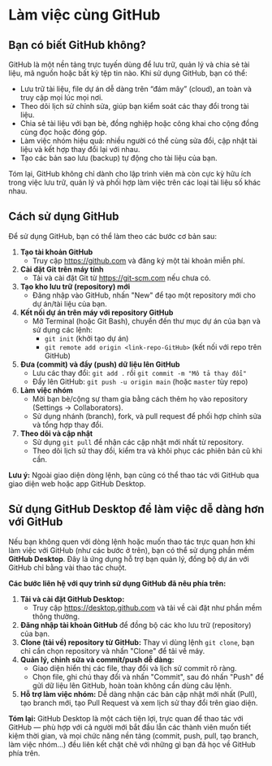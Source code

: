 # Làm việc cùng GitHub

## Bạn có biết GitHub không?

GitHub là một nền tảng trực tuyến dùng để lưu trữ, quản lý và chia sẻ tài liệu, mã nguồn hoặc bất kỳ tệp tin nào. Khi sử dụng GitHub, bạn có thể:

- Lưu trữ tài liệu, file dự án dễ dàng trên “đám mây” (cloud), an toàn và truy cập mọi lúc mọi nơi.
- Theo dõi lịch sử chỉnh sửa, giúp bạn kiểm soát các thay đổi trong tài liệu.
- Chia sẻ tài liệu với bạn bè, đồng nghiệp hoặc công khai cho cộng đồng cùng đọc hoặc đóng góp.
- Làm việc nhóm hiệu quả: nhiều người có thể cùng sửa đổi, cập nhật tài liệu và kết hợp thay đổi lại với nhau.
- Tạo các bản sao lưu (backup) tự động cho tài liệu của bạn.

Tóm lại, GitHub không chỉ dành cho lập trình viên mà còn cực kỳ hữu ích trong việc lưu trữ, quản lý và phối hợp làm việc trên các loại tài liệu số khác nhau.

## Cách sử dụng GitHub

Để sử dụng GitHub, bạn có thể làm theo các bước cơ bản sau:

1. **Tạo tài khoản GitHub**
   - Truy cập https://github.com và đăng ký một tài khoản miễn phí.
2. **Cài đặt Git trên máy tính**
   - Tải và cài đặt Git từ https://git-scm.com nếu chưa có.
3. **Tạo kho lưu trữ (repository) mới**
   - Đăng nhập vào GitHub, nhấn "New" để tạo một repository mới cho dự án/tài liệu của bạn.
4. **Kết nối dự án trên máy với repository GitHub**
   - Mở Terminal (hoặc Git Bash), chuyển đến thư mục dự án của bạn và sử dụng các lệnh:
     - `git init` (khởi tạo dự án)
     - `git remote add origin <link-repo-GitHub>` (kết nối với repo trên GitHub)
5. **Đưa (commit) và đẩy (push) dữ liệu lên GitHub**
   - Lưu các thay đổi: `git add .` rồi `git commit -m "Mô tả thay đổi"`
   - Đẩy lên GitHub: `git push -u origin main` (hoặc `master` tùy repo)
6. **Làm việc nhóm**
   - Mời bạn bè/cộng sự tham gia bằng cách thêm họ vào repository (Settings → Collaborators).
   - Sử dụng nhánh (branch), fork, và pull request để phối hợp chỉnh sửa và tổng hợp thay đổi.
7. **Theo dõi và cập nhật**
   - Sử dụng `git pull` để nhận các cập nhật mới nhất từ repository.
   - Theo dõi lịch sử thay đổi, kiểm tra và khôi phục các phiên bản cũ khi cần.

**Lưu ý:** Ngoài giao diện dòng lệnh, bạn cũng có thể thao tác với GitHub qua giao diện web hoặc app GitHub Desktop.

## Sử dụng GitHub Desktop để làm việc dễ dàng hơn với GitHub

Nếu bạn không quen với dòng lệnh hoặc muốn thao tác trực quan hơn khi làm việc với GitHub (như các bước ở trên), bạn có thể sử dụng phần mềm **GitHub Desktop**. Đây là ứng dụng hỗ trợ bạn quản lý, đồng bộ dự án với GitHub chỉ bằng vài thao tác chuột.

**Các bước liên hệ với quy trình sử dụng GitHub đã nêu phía trên:**
1. **Tải và cài đặt GitHub Desktop:** 
   - Truy cập https://desktop.github.com và tải về cài đặt như phần mềm thông thường.
2. **Đăng nhập tài khoản GitHub** để đồng bộ các kho lưu trữ (repository) của bạn.
3. **Clone (tải về) repository từ GitHub:** Thay vì dùng lệnh `git clone`, bạn chỉ cần chọn repository và nhấn "Clone" để tải về máy.
4. **Quản lý, chỉnh sửa và commit/push dễ dàng:**
   - Giao diện hiển thị các file, thay đổi và lịch sử commit rõ ràng. 
   - Chọn file, ghi chú thay đổi và nhấn "Commit", sau đó nhấn "Push" để gửi dữ liệu lên GitHub, hoàn toàn không cần dùng câu lệnh.
5. **Hỗ trợ làm việc nhóm:** Dễ dàng nhận các bản cập nhật mới nhất (Pull), tạo branch mới, tạo Pull Request và xem lịch sử thay đổi trên giao diện.

**Tóm lại:** GitHub Desktop là một cách tiện lợi, trực quan để thao tác với GitHub — phù hợp với cả người mới bắt đầu lẫn các thành viên muốn tiết kiệm thời gian, và mọi chức năng nền tảng (commit, push, pull, tạo branch, làm việc nhóm...) đều liên kết chặt chẽ với những gì bạn đã học về GitHub phía trên.